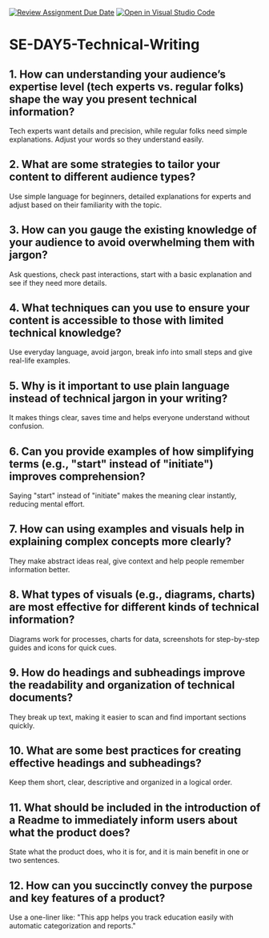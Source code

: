[![Review Assignment Due Date](https://classroom.github.com/assets/deadline-readme-button-22041afd0340ce965d47ae6ef1cefeee28c7c493a6346c4f15d667ab976d596c.svg)](https://classroom.github.com/a/zsAR-pyY)
[![Open in Visual Studio Code](https://classroom.github.com/assets/open-in-vscode-2e0aaae1b6195c2367325f4f02e2d04e9abb55f0b24a779b69b11b9e10269abc.svg)](https://classroom.github.com/online_ide?assignment_repo_id=18803034&assignment_repo_type=AssignmentRepo)
# SE-DAY5-Technical-Writing
## 1. How can understanding your audience’s expertise level (tech experts vs. regular folks) shape the way you present technical information?
Tech experts want details and precision, while regular folks need simple explanations. Adjust your words so they understand easily.
## 2. What are some strategies to tailor your content to different audience types?
Use simple language for beginners, detailed explanations for experts and adjust based on their familiarity with the topic.
## 3. How can you gauge the existing knowledge of your audience to avoid overwhelming them with jargon?
Ask questions, check past interactions, start with a basic explanation and see if they need more details.
## 4. What techniques can you use to ensure your content is accessible to those with limited technical knowledge?
Use everyday language, avoid jargon, break info into small steps and give real-life examples.
## 5. Why is it important to use plain language instead of technical jargon in your writing?
It makes things clear, saves time and helps everyone understand without confusion.
## 6. Can you provide examples of how simplifying terms (e.g., "start" instead of "initiate") improves comprehension?
Saying "start" instead of "initiate" makes the meaning clear instantly, reducing mental effort.
## 7. How can using examples and visuals help in explaining complex concepts more clearly?
They make abstract ideas real, give context and help people remember information better.
## 8. What types of visuals (e.g., diagrams, charts) are most effective for different kinds of technical information?
Diagrams work for processes, charts for data, screenshots for step-by-step guides and icons for quick cues.
## 9. How do headings and subheadings improve the readability and organization of technical documents?
They break up text, making it easier to scan and find important sections quickly.
## 10. What are some best practices for creating effective headings and subheadings?
Keep them short, clear, descriptive and organized in a logical order.
## 11. What should be included in the introduction of a Readme to immediately inform users about what the product does?
State what the product does, who it is for, and it is main benefit in one or two sentences.
## 12. How can you succinctly convey the purpose and key features of a product?
Use a one-liner like: "This app helps you track education easily with automatic categorization and reports."
